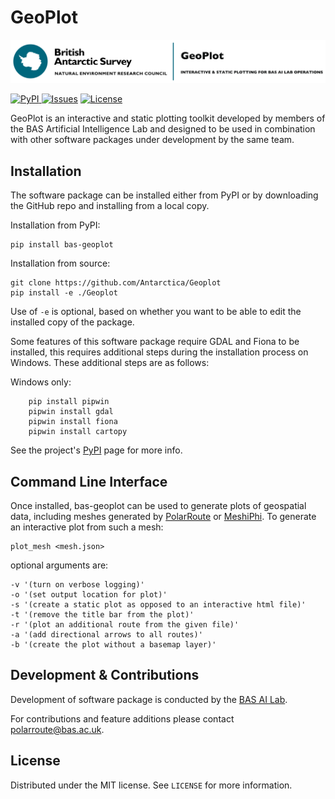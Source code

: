 # GeoPlot

![](logo.jpg)

<a href="https://pypi.org/project/bas-geoplot/"><img src="https://img.shields.io/pypi/v/bas-geoplot" alt="PyPI">
<a href="https://github.com/antarctica/GeoPlot/issues"><img src="https://img.shields.io/github/issues/antarctica/GeoPlot" alt="Issues"></a>
<a href="https://github.com/antarctica/GeoPlot/blob/main/LICENSE"><img src="https://img.shields.io/github/license/antarctica/GeoPlot" alt="License"></a>

GeoPlot is an interactive and static plotting toolkit developed by members of the BAS Artificial
Intelligence Lab and designed to be used in combination with other software packages under development by the same team.

## Installation
The software package can be installed either from PyPI or by downloading the GitHub repo and installing from a local copy.

Installation from PyPI:
```
pip install bas-geoplot
```

Installation from source:
```
git clone https://github.com/Antarctica/Geoplot
pip install -e ./Geoplot
```

Use of `-e` is optional, based on whether you want to be able to edit the installed copy of the package.

Some features of this software package require GDAL and Fiona to be installed, this requires additional steps during the installation process on Windows. These additional steps are as follows:

Windows only:
```
    pip install pipwin
    pipwin install gdal
    pipwin install fiona
    pipwin install cartopy
```

See the project's [PyPI](https://pypi.org/project/bas-geoplot/) page for more info.

## Command Line Interface

Once installed, bas-geoplot can be used to generate plots of geospatial data, including meshes generated by
[PolarRoute](https://github.com/antarctica/PolarRoute) or [MeshiPhi](https://github.com/antarctica/MeshiPhi). To generate an interactive plot from such a mesh:

```
plot_mesh <mesh.json>
```
optional arguments are:
```
-v '(turn on verbose logging)'
-o '(set output location for plot)'
-s '(create a static plot as opposed to an interactive html file)'
-t '(remove the title bar from the plot)'
-r '(plot an additional route from the given file)'
-a '(add directional arrows to all routes)'
-b '(create the plot without a basemap layer)'
```

## Development & Contributions
Development of software package is conducted by the [BAS AI Lab](https://www.bas.ac.uk/team/science-teams/ai-lab/).

For contributions and feature additions please contact [polarroute@bas.ac.uk](polarroute@bas.ac.uk).


## License
Distributed under the MIT license. See ``LICENSE`` for more information.

[version]: https://img.shields.io/GeoPlot/v/datadog-metrics.svg?style=flat-square
[downloads]: https://img.shields.io/GeoPlot/dm/datadog-metrics.svg?style=flat-square
